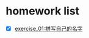 # homework list
- [x] [exercise_01:拼写自己的名字](https://github.com/spaceandnight/compuational_physics_N2015301020065/blob/master/myname.py)
